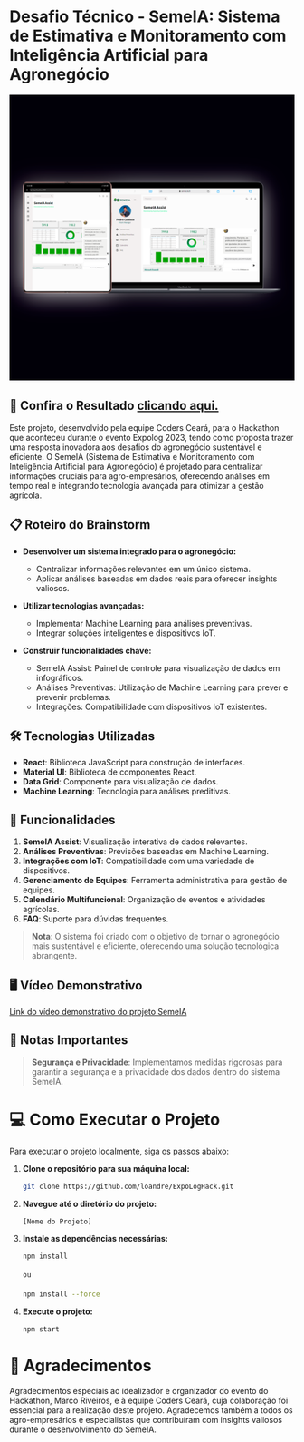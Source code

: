 # Desafio Técnico - SemeIA: Sistema de Estimativa e Monitoramento com Inteligência Artificial para Agronegócio

<p><img src="./public/img-semeia-readme.png" alt="Imagem do Projeto SemeIA" /></p>

## 🔗 **Confira o Resultado** [clicando aqui.](https://semeia.tech/)

Este projeto, desenvolvido pela equipe Coders Ceará, para o Hackathon que aconteceu durante o evento Expolog 2023, tendo como proposta trazer uma resposta inovadora aos desafios do agronegócio sustentável e eficiente. O SemeIA (Sistema de Estimativa e Monitoramento com Inteligência Artificial para Agronegócio) é projetado para centralizar informações cruciais para agro-empresários, oferecendo análises em tempo real e integrando tecnologia avançada para otimizar a gestão agrícola.

## 📋 Roteiro do Brainstorm

- **Desenvolver um sistema integrado para o agronegócio:**
  - Centralizar informações relevantes em um único sistema.
  - Aplicar análises baseadas em dados reais para oferecer insights valiosos.

- **Utilizar tecnologias avançadas:**
  - Implementar Machine Learning para análises preventivas.
  - Integrar soluções inteligentes e dispositivos IoT.

- **Construir funcionalidades chave:**
  - SemeIA Assist: Painel de controle para visualização de dados em infográficos.
  - Análises Preventivas: Utilização de Machine Learning para prever e prevenir problemas.
  - Integrações: Compatibilidade com dispositivos IoT existentes.

## 🛠️ Tecnologias Utilizadas
- **React**: Biblioteca JavaScript para construção de interfaces.
- **Material UI**: Biblioteca de componentes React.
- **Data Grid**: Componente para visualização de dados.
- **Machine Learning**: Tecnologia para análises preditivas.

## 🚀 Funcionalidades
1. **SemeIA Assist**: Visualização interativa de dados relevantes.
2. **Análises Preventivas**: Previsões baseadas em Machine Learning.
3. **Integrações com IoT**: Compatibilidade com uma variedade de dispositivos.
4. **Gerenciamento de Equipes**: Ferramenta administrativa para gestão de equipes.
5. **Calendário Multifuncional**: Organização de eventos e atividades agrícolas.
6. **FAQ**: Suporte para dúvidas frequentes.

> **Nota**: O sistema foi criado com o objetivo de tornar o agronegócio mais sustentável e eficiente, oferecendo uma solução tecnológica abrangente.

## 🖥️ Vídeo Demonstrativo

[Link do vídeo demonstrativo do projeto SemeIA](https://github.com/semeia/assets/135539245/c05ce778-573f-434a-b273-4be6874140d5)

## 📝 Notas Importantes

> **Segurança e Privacidade**: Implementamos medidas rigorosas para garantir a segurança e a privacidade dos dados dentro do sistema SemeIA.

# 💻 Como Executar o Projeto

Para executar o projeto localmente, siga os passos abaixo:

1. **Clone o repositório para sua máquina local:**

    ```sh
   git clone https://github.com/loandre/ExpoLogHack.git
   
2. **Navegue até o diretório do projeto:**
	
 	```cd
 	[Nome do Projeto]
 
3. **Instale as dependências necessárias:**
	
 	```sh
 	npm install
    
    ou

    npm install --force
 
4. **Execute o projeto:**
	
 	```sh
 	npm start

# 🌟 Agradecimentos
Agradecimentos especiais ao idealizador e organizador do evento do Hackathon, Marco Riveiros, e à equipe Coders Ceará, cuja colaboração foi essencial para a realização deste projeto. Agradecemos também a todos os agro-empresários e especialistas que contribuíram com insights valiosos durante o desenvolvimento do SemeIA.


